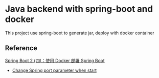 # Java backend with spring-boot and docker

This project use spring-boot to generate jar, deploy with docker container

## Reference

[Spring Boot 2 (四)：使用 Docker 部署 Spring Boot](https://www.google.com.hk)


- [Change Spring port parameter when start](https://stackoverflow.com/questions/20735205/launching-spring-application-address-already-in-use)

 